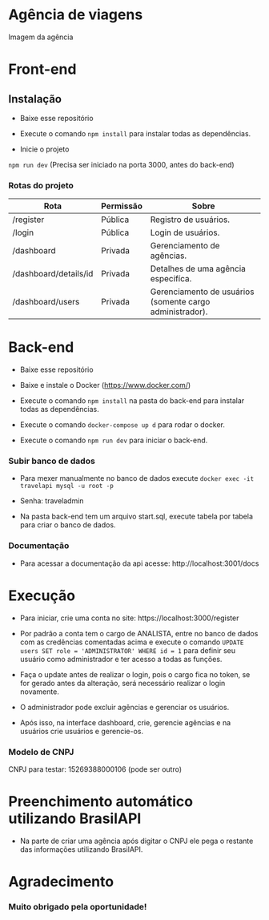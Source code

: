 # Agência de viagens

Imagem da agência

# Front-end

## Instalação

- Baixe esse repositório

- Execute o comando `npm install` para instalar todas as dependências.

- Inicie o projeto

`npm run dev` (Precisa ser iniciado na porta 3000, antes do back-end)

### Rotas do projeto

| Rota                  | Permissão     | Sobre                                                      |
| --------------------- | ------------- | ---------------------------------------------------------- |
| /register             | Pública       | Registro de usuários.                                      |
| /login                | Pública       | Login de usuários.                                         |
| /dashboard            | Privada       | Gerenciamento de agências.                                 |
| /dashboard/details/id | Privada       | Detalhes de uma agência especifíca.                        |
| /dashboard/users      | Privada       | Gerenciamento de usuários (somente cargo administrador).   |

# Back-end

- Baixe esse repositório

- Baixe e instale o Docker (https://www.docker.com/)

- Execute o comando `npm install` na pasta do back-end para instalar todas as dependências.

- Execute o comando `docker-compose up d` para rodar o docker.

- Execute o comando `npm run dev` para iniciar o back-end.

### Subir banco de dados

- Para mexer manualmente no banco de dados execute `docker exec -it travelapi mysql -u root -p`

- Senha: traveladmin

- Na pasta back-end tem um arquivo start.sql, execute tabela por tabela para criar o banco de dados.

### Documentação

- Para acessar a documentação da api acesse: http://localhost:3001/docs

# Execução

- Para iniciar, crie uma conta no site: https://localhost:3000/register

- Por padrão a conta tem o cargo de ANALISTA, entre no banco de dados com as credências comentadas acima e execute o comando `UPDATE users SET role = 'ADMINISTRATOR' WHERE id = 1` para definir seu usuário como administrador e ter acesso a todas as funções.

- Faça o update antes de realizar o login, pois o cargo fica no token, se for gerado antes da alteração, será necessário realizar o login novamente.

- O administrador pode excluir agências e gerenciar os usuários.

- Após isso, na interface dashboard, crie, gerencie agências e na usuários crie usuários e gerencie-os.

### Modelo de CNPJ

CNPJ para testar: 15269388000106 (pode ser outro)

# Preenchimento automático utilizando BrasilAPI

- Na parte de criar uma agência após digitar o CNPJ ele pega o restante das informações utilizando BrasilAPI.

# Agradecimento

### Muito obrigado pela oportunidade!